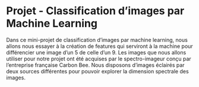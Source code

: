 # Projet - Classification d’images par Machine Learning
Dans ce mini-projet de classification d’images par machine learning, nous allons nous essayer à la création de features qui serviront à la machine pour différencier une image d’un 5 de celle d’un 9. Les images que nous allons utiliser pour notre projet ont été acquises par le spectro-imageur conçu par l’entreprise française Carbon Bee. Nous disposons d’images éclairés par deux sources différentes pour pouvoir explorer la dimension spectrale des images.
